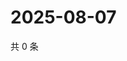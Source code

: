 # 2025-08-07

共 0 条

<!-- BEGIN ZHIHUQUESTIONS -->
<!-- 最后更新时间 Thu Aug 07 2025 01:16:13 GMT+0800 (China Standard Time) -->

<!-- END ZHIHUQUESTIONS -->
